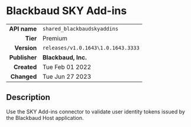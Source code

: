 # Blackbaud SKY Add-ins
| | |
|-:|-|
|**API name**|`shared_blackbaudskyaddins`|
|**Tier**|Premium|
|**Version**|`releases/v1.0.1643\1.0.1643.3333`|
|**Publisher**|**Blackbaud, Inc.**|
|**Created**|Tue Feb 01 2022|
|**Changed**|Tue Jun 27 2023|

## Description
Use the SKY Add-ins connector to validate user identity tokens issued by the Blackbaud Host application.
